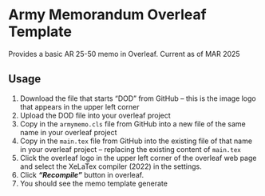 # Army Memorandum Overleaf Template

Provides a basic AR 25-50 memo in Overleaf.
Current as of MAR 2025

## Usage

1. Download the file that starts “DOD” from GitHub – this is the image logo that appears in the upper left corner
2. Upload the DOD file into your overleaf project
3. Copy in the `armymemo.cls` file from GitHub into a new file of the same name in your overleaf project
4. Copy in the `main.tex` file from GitHub into the existing file of that name in your overleaf project – replacing the existing content of `main.tex`
5. Click the overleaf logo in the upper left corner of the overleaf web page and select the XeLaTex compiler (2022) in the settings.
6. Click ***“Recompile”*** button in overleaf.
7. You should see the memo template generate

